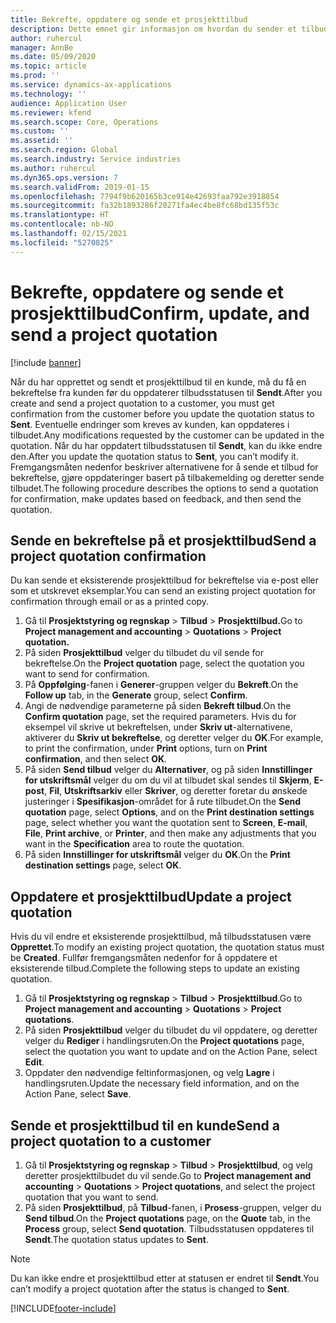 ```yaml
---
title: Bekrefte, oppdatere og sende et prosjekttilbud
description: Dette emnet gir informasjon om hvordan du sender et tilbud til kunden for bekreftelse, endrer det basert på tilbakemelding, og deretter sender tilbudet på nytt.
author: ruhercul
manager: AnnBe
ms.date: 05/09/2020
ms.topic: article
ms.prod: ''
ms.service: dynamics-ax-applications
ms.technology: ''
audience: Application User
ms.reviewer: kfend
ms.search.scope: Core, Operations
ms.custom: ''
ms.assetid: ''
ms.search.region: Global
ms.search.industry: Service industries
ms.author: ruhercul
ms.dyn365.ops.version: 7
ms.search.validFrom: 2019-01-15
ms.openlocfilehash: 7794f9b620165b3ce914e42693faa792e3918854
ms.sourcegitcommit: fa32b1893286f20271fa4ec4be8fc68bd135f53c
ms.translationtype: HT
ms.contentlocale: nb-NO
ms.lasthandoff: 02/15/2021
ms.locfileid: "5270825"
---
```

# <a name="confirm-update-and-send-a-project-quotation"></a><span data-ttu-id="704b3-103">Bekrefte, oppdatere og sende et prosjekttilbud</span><span class="sxs-lookup"><span data-stu-id="704b3-103">Confirm, update, and send a project quotation</span></span>

[!include [banner](../includes/banner.md)]

<span data-ttu-id="704b3-104">Når du har opprettet og sendt et prosjekttilbud til en kunde, må du få en bekreftelse fra kunden før du oppdaterer tilbudsstatusen til **Sendt**.</span><span class="sxs-lookup"><span data-stu-id="704b3-104">After you create and send a project quotation to a customer, you must get confirmation from the customer before you update the quotation status to **Sent**.</span></span> <span data-ttu-id="704b3-105">Eventuelle endringer som kreves av kunden, kan oppdateres i tilbudet.</span><span class="sxs-lookup"><span data-stu-id="704b3-105">Any modifications requested by the customer can be updated in the quotation.</span></span> <span data-ttu-id="704b3-106">Når du har oppdatert tilbudsstatusen til **Sendt**, kan du ikke endre den.</span><span class="sxs-lookup"><span data-stu-id="704b3-106">After you update the quotation status to **Sent**, you can’t modify it.</span></span> <span data-ttu-id="704b3-107">Fremgangsmåten nedenfor beskriver alternativene for å sende et tilbud for bekreftelse, gjøre oppdateringer basert på tilbakemelding og deretter sende tilbudet.</span><span class="sxs-lookup"><span data-stu-id="704b3-107">The following procedure describes the options to send a quotation for confirmation, make updates based on feedback, and then send the quotation.</span></span>

## <a name="send-a-project-quotation-confirmation"></a><span data-ttu-id="704b3-108">Sende en bekreftelse på et prosjekttilbud</span><span class="sxs-lookup"><span data-stu-id="704b3-108">Send a project quotation confirmation</span></span>  

<span data-ttu-id="704b3-109">Du kan sende et eksisterende prosjekttilbud for bekreftelse via e-post eller som et utskrevet eksemplar.</span><span class="sxs-lookup"><span data-stu-id="704b3-109">You can send an existing project quotation for confirmation through email or as a printed copy.</span></span> 

1. <span data-ttu-id="704b3-110">Gå til **Prosjektstyring og regnskap** > **Tilbud** > **Prosjekttilbud.**</span><span class="sxs-lookup"><span data-stu-id="704b3-110">Go to **Project management and accounting** > **Quotations** > **Project quotation.**</span></span> 
2. <span data-ttu-id="704b3-111">På siden **Prosjekttilbud** velger du tilbudet du vil sende for bekreftelse.</span><span class="sxs-lookup"><span data-stu-id="704b3-111">On the **Project quotation** page, select the quotation you want to send for confirmation.</span></span> 
3. <span data-ttu-id="704b3-112">På **Oppfølging**-fanen i **Generer**-gruppen velger du **Bekreft**.</span><span class="sxs-lookup"><span data-stu-id="704b3-112">On the **Follow up** tab, in the **Generate** group, select **Confirm**.</span></span> 
4. <span data-ttu-id="704b3-113">Angi de nødvendige parameterne på siden **Bekreft tilbud**.</span><span class="sxs-lookup"><span data-stu-id="704b3-113">On the **Confirm quotation** page, set the required parameters.</span></span> <span data-ttu-id="704b3-114">Hvis du for eksempel vil skrive ut bekreftelsen, under **Skriv ut**-alternativene, aktiverer du **Skriv ut bekreftelse**, og deretter velger du **OK**.</span><span class="sxs-lookup"><span data-stu-id="704b3-114">For example, to print the confirmation, under **Print** options, turn on **Print confirmation**, and then select **OK**.</span></span>
5. <span data-ttu-id="704b3-115">På siden **Send tilbud** velger du **Alternativer**, og på siden **Innstillinger for utskriftsmål** velger du om du vil at tilbudet skal sendes til **Skjerm**, **E-post**, **Fil**, **Utskriftsarkiv** eller **Skriver**, og deretter foretar du ønskede justeringer i **Spesifikasjon**-området for å rute tilbudet.</span><span class="sxs-lookup"><span data-stu-id="704b3-115">On the **Send quotation** page, select **Options**, and on the **Print destination settings** page, select whether you want the quotation sent to **Screen**, **E-mail**, **File**, **Print archive**, or **Printer**, and then make any adjustments that you want in the **Specification** area to route the quotation.</span></span>
6. <span data-ttu-id="704b3-116">På siden **Innstillinger for utskriftsmål** velger du **OK**.</span><span class="sxs-lookup"><span data-stu-id="704b3-116">On the **Print destination settings** page, select **OK**.</span></span>  

## <a name="update-a-project-quotation"></a><span data-ttu-id="704b3-117">Oppdatere et prosjekttilbud</span><span class="sxs-lookup"><span data-stu-id="704b3-117">Update a project quotation</span></span>

<span data-ttu-id="704b3-118">Hvis du vil endre et eksisterende prosjekttilbud, må tilbudsstatusen være **Opprettet**.</span><span class="sxs-lookup"><span data-stu-id="704b3-118">To modify an existing project quotation, the quotation status must be **Created**.</span></span> <span data-ttu-id="704b3-119">Fullfør fremgangsmåten nedenfor for å oppdatere et eksisterende tilbud.</span><span class="sxs-lookup"><span data-stu-id="704b3-119">Complete the following steps to update an existing quotation.</span></span> 

1. <span data-ttu-id="704b3-120">Gå til **Prosjektstyring og regnskap** > **Tilbud** > **Prosjekttilbud**.</span><span class="sxs-lookup"><span data-stu-id="704b3-120">Go to **Project management and accounting** > **Quotations** > **Project quotations**.</span></span>
2. <span data-ttu-id="704b3-121">På siden **Prosjekttilbud** velger du tilbudet du vil oppdatere, og deretter velger du **Rediger** i handlingsruten.</span><span class="sxs-lookup"><span data-stu-id="704b3-121">On the **Project quotations** page, select the quotation you want to update and on the Action Pane, select **Edit**.</span></span>
3. <span data-ttu-id="704b3-122">Oppdater den nødvendige feltinformasjonen, og velg **Lagre** i handlingsruten.</span><span class="sxs-lookup"><span data-stu-id="704b3-122">Update the necessary field information, and on the Action Pane, select **Save**.</span></span>  

## <a name="send-a-project-quotation-to-a-customer"></a><span data-ttu-id="704b3-123">Sende et prosjekttilbud til en kunde</span><span class="sxs-lookup"><span data-stu-id="704b3-123">Send a project quotation to a customer</span></span> 

1. <span data-ttu-id="704b3-124">Gå til **Prosjektstyring og regnskap** > **Tilbud** > **Prosjekttilbud**, og velg deretter prosjekttilbudet du vil sende.</span><span class="sxs-lookup"><span data-stu-id="704b3-124">Go to **Project management and accounting** > **Quotations** > **Project quotations**, and select the project quotation that you want to send.</span></span>
2. <span data-ttu-id="704b3-125">På siden **Prosjekttilbud**, på **Tilbud**-fanen, i **Prosess**-gruppen, velger du **Send tilbud**.</span><span class="sxs-lookup"><span data-stu-id="704b3-125">On the **Project quotations** page, on the **Quote** tab, in the **Process** group, select **Send quotation**.</span></span> <span data-ttu-id="704b3-126">Tilbudsstatusen oppdateres til **Sendt**.</span><span class="sxs-lookup"><span data-stu-id="704b3-126">The quotation status updates to **Sent**.</span></span>

> [!NOTE]
> <span data-ttu-id="704b3-127">Du kan ikke endre et prosjekttilbud etter at statusen er endret til **Sendt**.</span><span class="sxs-lookup"><span data-stu-id="704b3-127">You can’t modify a project quotation after the status is changed to **Sent**.</span></span>


[!INCLUDE[footer-include](../includes/footer-banner.md)]